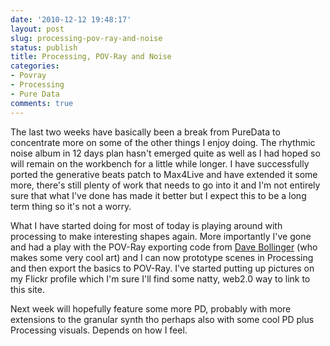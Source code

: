 ```yaml
---
date: '2010-12-12 19:48:17'
layout: post
slug: processing-pov-ray-and-noise
status: publish
title: Processing, POV-Ray and Noise
categories:
- Povray
- Processing
- Pure Data
comments: true
---
```


The last two weeks have basically been a break from PureData to concentrate more on some of the other things I enjoy doing. The rhythmic noise album in 12 days plan hasn't emerged  quite as well as I had hoped so will remain on the workbench for a little while longer. I have successfully ported the generative beats patch to Max4Live and have extended it some more, there's still plenty of work that needs to go into it and I'm not entirely sure that what I've done has made it better but I expect this to be a long term thing so it's not a worry.

What I have started doing for most of today is playing around with processing to make interesting shapes again. More importantly I've gone and had a play with the POV-Ray exporting code from [Dave Bollinger](http://www.davebollinger.com/works/p5povray/) (who makes some very cool art) and I can now prototype scenes in Processing and then export the basics to POV-Ray. I've started putting up pictures on my Flickr profile which I'm sure I'll find some natty, web2.0 way to link to this site.

Next week will hopefully feature some more PD, probably with more extensions to the granular synth tho perhaps also with some cool PD plus Processing visuals. Depends on how I feel.

